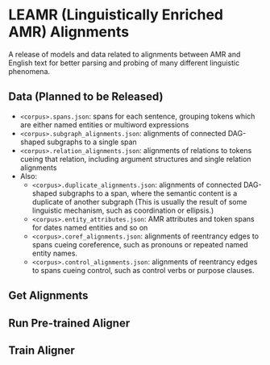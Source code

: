 # LEAMR (Linguistically Enriched AMR) Alignments
A release of models and data related to alignments between AMR and English text for better parsing and probing of many different linguistic phenomena.

## Data (Planned to be Released)

- `<corpus>.spans.json`: spans for each sentence, grouping tokens which are either named entities or multiword expressions
- `<corpus>.subgraph_alignments.json`: alignments of connected DAG-shaped subgraphs to a single span
- `<corpus>.relation_alignments.json`: alignments of relations to tokens cueing that relation, including argument structures and single relation alignments
- Also:
	- `<corpus>.duplicate_alignments.json`: alignments of connected DAG-shaped subgraphs to a span, where the semantic content is a duplicate of another subgraph (This is usually the result of some linguistic mechanism, such as coordination or ellipsis.)
	- `<corpus>.entity_attributes.json`: AMR attributes and token spans for dates named entities and so on
	- `<corpus>.coref_alignments.json`: alignments of reentrancy edges to spans cueing coreference, such as pronouns or repeated named entity names.
	- `<corpus>.control_alignments.json`: alignments of reentrancy edges to spans cueing control, such as control verbs or purpose clauses.


## Get Alignments


## Run Pre-trained Aligner


## Train Aligner
